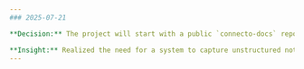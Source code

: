 ```yaml
---
### 2025-07-21

**Decision:** The project will start with a public `connecto-docs` repo to "build in public" and private repos for the actual code. This balances transparency with security.

**Insight:** Realized the need for a system to capture unstructured notes. Decided to create a `/reference` directory and a `journal.md` file to log key decisions. This conversation was the catalyst.
---
```

